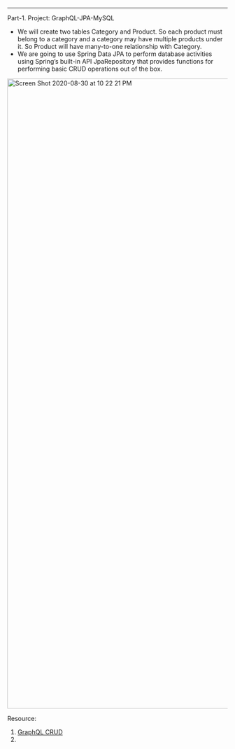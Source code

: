 --------------------------
Part-1. Project: GraphQL-JPA-MySQL
      
 *  We will create two tables Category and Product. So each product must belong to a category and a category may have multiple products under it. So Product will have many-to-one relationship with Category.
 * We are going to use Spring Data JPA to perform database activities using Spring’s built-in API JpaRepository that provides functions for performing basic CRUD operations out of the box.
 
 <img width="1440" alt="Screen Shot 2020-08-30 at 10 22 21 PM" src="https://user-images.githubusercontent.com/11626327/91660234-24586b80-eb10-11ea-8b45-53a7c35150b7.png">


Resource: 
 1. [GraphQL CRUD](https://www.roytuts.com/graphql-spring-mysql-crud-example/)
 2.

